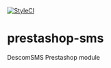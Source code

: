 [![StyleCI](https://styleci.io/repos/104207119/shield?branch=1.0)](https://styleci.io/repos/104207119)

# prestashop-sms
DescomSMS Prestashop module
